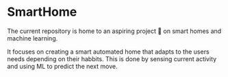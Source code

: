 # SmartHome

The current repository is home to an aspiring project :rocket: on smart homes and machine learning. 

It focuses on creating a smart automated home that adapts to the users needs depending on their habbits. This is done by sensing current activity and using ML to predict the next move.

